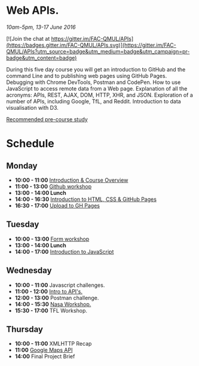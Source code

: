 # Web APIs.

*10am-5pm, 13-17 June 2016*

[![Join the chat at https://gitter.im/FAC-QMUL/APIs](https://badges.gitter.im/FAC-QMUL/APIs.svg)](https://gitter.im/FAC-QMUL/APIs?utm_source=badge&utm_medium=badge&utm_campaign=pr-badge&utm_content=badge)

During this five day course you will get an introduction to GitHub and the command Line and to publishing web pages using GitHub Pages. Debugging with Chrome DevTools, Postman and CodePen. How to use JavaScript to access remote data from a Web page. Explanation of all the acronyms: APIs, REST, AJAX, DOM, HTTP, XHR, and JSON. Exploration of a number of APIs, including Google, TfL, and Reddit. Introduction to data visualisation with D3.

[Recommended pre-course study](https://github.com/foundersandcoders/courses/blob/master/qmul.md)

# Schedule  
## Monday  
- **10:00 - 11:00** [Introduction & Course Overview](https://docs.google.com/presentation/d/1cp7-GmmI8k4YhciqDfgjn-IsJQd-lrPuXClR9CbUzdI/edit?pref=2&pli=1#slide=id.g135bbe45fb_0_2)
- **11:00 - 13:00** [Github workshop](https://github.com/FAC-QMUL/APIs/blob/master/GitWorkshop.pdf)
- **13:00 - 14:00 Lunch**  
- **14:00 - 16:30** [Introduction to HTML, CSS & GitHub Pages](https://docs.google.com/presentation/d/1ktT9JyoyMVY7Q5rCRlKyXqRjFb5f-w5R-nLaIuW0ZgU/edit?usp=sharing) 
- **16:30 - 17:00** [Upload to GH Pages](https://pages.github.com/)
  
## Tuesday  
- **10:00 - 13:00** [Form workshop](https://github.com/FAC-QMUL/APIs/tree/master/GitHub-workshop) 
- **13:00 - 14:00 Lunch**  
- **14:00 - 17:00** [Introduction to JavaScript](https://docs.google.com/presentation/d/1NNVIEdNtfRocjIZ1fQC6fsCmHrUXeQGZow6HldzEzT8/edit#slide=id.g1461ece9d0_1_41)

## Wednesday  
- **10:00 - 11:00** Javascript challenges.
- **11:00 - 12:00** [Intro to API's.](https://docs.google.com/presentation/d/1ek5TqTSXNdYO1CFZ4GsNHs9QsdmyNnHhCtCc__-Dy8A/edit)
- **12:00 - 13:00** Postman challenge.
- **14:00 - 15:30** [Nasa Workshop.](https://github.com/FAC-QMUL/APIs/tree/master/Nasa-workshop)
- **15:30 - 17:00** TFL Workshop.

## Thursday
- **10:00 - 11:00** XMLHTTP Recap
- **11:00** [Google Maps API](https://github.com/FAC-QMUL/APIs/tree/master/GoogleMaps-workshop)
- **14:00** Final Project Brief
